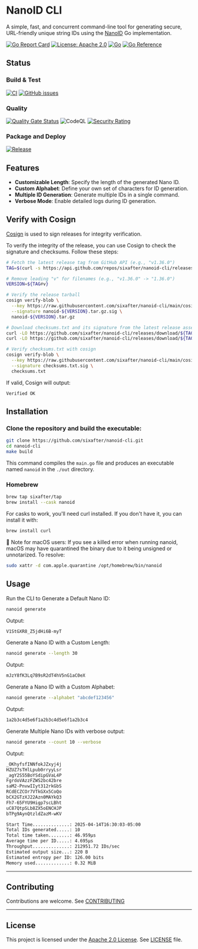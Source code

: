 # NanoID CLI

A simple, fast, and concurrent command-line tool for generating secure, URL-friendly unique string IDs 
using the [NanoID](https://github.com/sixafter/nanoid) Go implementation.

[![Go Report Card](https://goreportcard.com/badge/github.com/sixafter/nanoid-cli)](https://goreportcard.com/report/github.com/sixafter/nanoid-cli)
[![License: Apache 2.0](https://img.shields.io/badge/license-Apache%202.0-blue?style=flat-square)](LICENSE)
[![Go](https://img.shields.io/github/go-mod/go-version/sixafter/nanoid-cli)](https://img.shields.io/github/go-mod/go-version/sixafter/nanoid-cli)
[![Go Reference](https://pkg.go.dev/badge/github.com/sixafter/nanoid-cli.svg)](https://pkg.go.dev/github.com/sixafter/nanoid-cli)

## Status

### Build & Test

[![CI](https://github.com/sixafter/nanoid-cli/workflows/ci/badge.svg)](https://github.com/sixafter/nanoid-cli/actions)
[![GitHub issues](https://img.shields.io/github/issues/sixafter/nanoid-cli)](https://github.com/sixafter/nanoid-cli/issues)

### Quality

[![Quality Gate Status](https://sonarcloud.io/api/project_badges/measure?project=six-after_nano-id-cli&metric=alert_status)](https://sonarcloud.io/summary/new_code?id=six-after_nano-id-cli)
![CodeQL](https://github.com/sixafter/nanoid-cli/actions/workflows/codeql-analysis.yaml/badge.svg)
[![Security Rating](https://sonarcloud.io/api/project_badges/measure?project=six-after_nano-id-cli&metric=security_rating)](https://sonarcloud.io/summary/new_code?id=six-after_nano-id-cli)

### Package and Deploy

[![Release](https://github.com/sixafter/nanoid-cli/workflows/release/badge.svg)](https://github.com/sixafter/nanoid-cli/actions)

## Features

- **Customizable Length**: Specify the length of the generated Nano ID.
- **Custom Alphabet**: Define your own set of characters for ID generation.
- **Multiple ID Generation**: Generate multiple IDs in a single command.
- **Verbose Mode**: Enable detailed logs during ID generation.

## Verify with Cosign

[Cosign](https://github.com/sigstore/cosign) is used to sign releases for integrity verification.

To verify the integrity of the release, you can use Cosign to check the signature and checksums. Follow these steps:

```sh
# Fetch the latest release tag from GitHub API (e.g., "v1.36.0")
TAG=$(curl -s https://api.github.com/repos/sixafter/nanoid-cli/releases/latest | jq -r .tag_name)

# Remove leading "v" for filenames (e.g., "v1.36.0" -> "1.36.0")
VERSION=${TAG#v}

# Verify the release tarball
cosign verify-blob \
  --key https://raw.githubusercontent.com/sixafter/nanoid-cli/main/cosign.pub \
  --signature nanoid-${VERSION}.tar.gz.sig \
  nanoid-${VERSION}.tar.gz

# Download checksums.txt and its signature from the latest release assets
curl -LO https://github.com/sixafter/nanoid-cli/releases/download/${TAG}/checksums.txt
curl -LO https://github.com/sixafter/nanoid-cli/releases/download/${TAG}/checksums.txt.sig

# Verify checksums.txt with cosign
cosign verify-blob \
  --key https://raw.githubusercontent.com/sixafter/nanoid-cli/main/cosign.pub \
  --signature checksums.txt.sig \
  checksums.txt
```

If valid, Cosign will output:

```shell
Verified OK
```

## Installation

### Clone the repository and build the executable:

```sh
git clone https://github.com/sixafter/nanoid-cli.git
cd nanoid-cli
make build
```

This command compiles the `main.go` file and produces an executable named `nanoid` in the `./out` directory.

### Homebrew

```sh
brew tap sixafter/tap
brew install --cask nanoid
```

For casks to work, you'll need curl installed. If you don't have it, you can install it with:

```sh
brew install curl
```

🔐 Note for macOS users: If you see a killed error when running nanoid, macOS may have quarantined the binary due to it being unsigned or unnotarized. To resolve:

```sh
sudo xattr -d com.apple.quarantine /opt/homebrew/bin/nanoid
```

## Usage

Run the CLI to Generate a Default Nano ID:

```sh
nanoid generate
```

Output:

```sh
V1StGXR8_Z5jdHi6B-myT
```

Generate a Nano ID with a Custom Length:

```sh
nanoid generate --length 30
```

Output:

```sh
mJzY8fK3Lq7B9sR2dT4hV5nG1aC0eX
```

Generate a Nano ID with a Custom Alphabet:

```sh
nanoid generate --alphabet "abcdef123456"
```

Output:

```sh
1a2b3c4d5e6f1a2b3c4d5e6f1a2b3c4
```

Generate Multiple Nano IDs with verbose output:

```sh
nanoid generate --count 10 --verbose
```

Output:

```sh
_OKhyfsfINNfokJZxyj4j
HZUZ7sTHlLpub0rryyLsr
_agY2S55BoYSdipGVaL4P
FgrdoVAzzFZWS2bc42bre
saM2-PnvwIIyt312rkGbS
RCdECZCOr7VTkGXx5CoQo
bCX2GTzXJ22Azn0MAYkQ3
Fh7-65FYU9Higp7scLBht
uC87QtpSLb8ZX5oENCHJP
bTPg9AynQtzldZazM-wKV

Start Time..............: 2025-04-14T16:30:03-05:00
Total IDs generated.....: 10
Total time taken........: 46.959µs
Average time per ID.....: 4.695µs
Throughput..............: 212951.72 IDs/sec
Estimated output size...: 220 B
Estimated entropy per ID: 126.00 bits
Memory used.............: 0.32 MiB
```

---

## Contributing

Contributions are welcome. See [CONTRIBUTING](CONTRIBUTING.md)

---

## License

This project is licensed under the [Apache 2.0 License](https://choosealicense.com/licenses/apache-2.0/). See [LICENSE](LICENSE) file.
